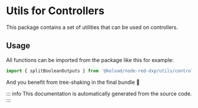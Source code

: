 # Utils for Controllers

This package contains a set of utilities that can be used on controllers.

## Usage

All functions can be imported from the package like this for example:

```typescript
import { splitBooleanOutputs } from '@keload/node-red-dxp/utils/controller';
```

And you benefit from tree-shaking in the final bundle 🚀

::: info
This documentation is automatically generated from the source code.
:::
